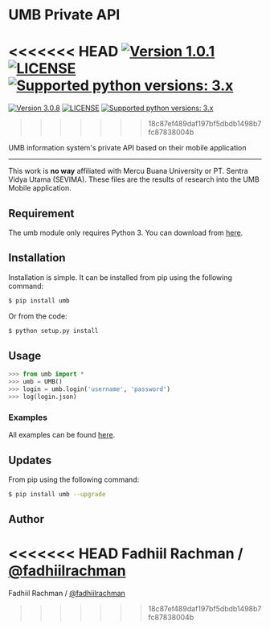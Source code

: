 # UMB Private API

<<<<<<< HEAD
 [![Version 1.0.1](https://img.shields.io/badge/beta-1.0.1-brightgreen.svg "Version 1.0.1")](https://pypi.python.org/pypi/umb) [![LICENSE](https://img.shields.io/badge/license-MIT-blue.svg "LICENSE")](https://github.com/fadhiilrachman/UMBPrivateAPI/blob/master/LICENSE) [![Supported python versions: 3.x](https://img.shields.io/badge/python-3.x-green.svg "Supported python versions: 3.x")](https://www.python.org/downloads/)
=======
 [![Version 3.0.8](https://img.shields.io/badge/beta-1.0.0-brightgreen.svg "Version 3.0.8")](https://pypi.python.org/pypi/umb) [![LICENSE](https://img.shields.io/badge/license-MIT-blue.svg "LICENSE")](https://github.com/fadhiilrachman/UMBPrivateAPI/blob/master/LICENSE) [![Supported python versions: 3.x](https://img.shields.io/badge/python-3.x-green.svg "Supported python versions: 3.x")](https://www.python.org/downloads/)
>>>>>>> 18c87ef489daf197bf5dbdb1498b7fc87838004b
 
UMB information system's private API based on their mobile application

----

This work is **no way** affiliated with Mercu Buana University or PT. Sentra Vidya Utama (SEVIMA). These files are the results of research into the UMB Mobile application.

## Requirement

The umb module only requires Python 3. You can download from [here](https://www.python.org/downloads/). 

## Installation

Installation is simple. It can be installed from pip using the following command:
```sh
$ pip install umb
```
Or from the code:
```sh
$ python setup.py install
```

## Usage

```python
>>> from umb import *
>>> umb = UMB()
>>> login = umb.login('username', 'password')
>>> log(login.json)
```

### Examples

All examples can be found [here](https://github.com/fadhiilrachman/UMBPrivateAPI/tree/master/examples).

## Updates

From pip using the following command:
```sh
$ pip install umb --upgrade
```

## Author
<<<<<<< HEAD
Fadhiil Rachman / [@fadhiilrachman](https://www.instagram.com/fadhiilrachman)
=======
Fadhiil Rachman / [@fadhiilrachman](https://www.instagram.com/fadhiilrachman)
>>>>>>> 18c87ef489daf197bf5dbdb1498b7fc87838004b

